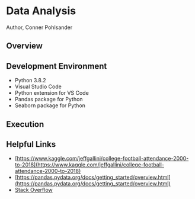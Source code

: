 # Data Analysis

Author, Conner Pohlsander

## Overview

## Development Environment

* Python 3.8.2
* Visual Studio Code
* Python extension for VS Code
* Pandas package for Python
* Seaborn package for Python

## Execution

## Helpful Links

* [https://www.kaggle.com/jeffgallini/college-football-attendance-2000-to-2018](https://www.kaggle.com/jeffgallini/college-football-attendance-2000-to-2018)
* [https://pandas.pydata.org/docs/getting_started/overview.html](https://pandas.pydata.org/docs/getting_started/overview.html)
* [Stack Overflow](https://stackoverflow.com/)